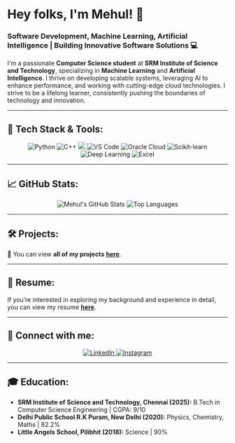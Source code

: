 # Hey folks, I'm Mehul! 👋

### Software Development, Machine Learning, Artificial Intelligence | Building Innovative Software Solutions 💻

I'm a passionate **Computer Science student** at **SRM Institute of Science and Technology**, specializing in **Machine Learning** and **Artificial Intelligence**. I thrive on developing scalable systems, leveraging AI to enhance performance, and working with cutting-edge cloud technologies. I strive to be a lifelong learner, consistently pushing the boundaries of technology and innovation.

---

## 🚀 Tech Stack & Tools:
<div align="center">
  <img src="https://img.shields.io/badge/Language-Python-blue?style=for-the-badge&logo=python&logoColor=white" alt="Python" />
  <img src="https://img.shields.io/badge/Language-C++-orange?style=for-the-badge&logo=cplusplus&logoColor=white" alt="C++" />
  <img src="https://img.shields.io/badge/Machine%20Learning-Machine%20Learning-yellow?style=for-the-badge&logo=googlecloud&logoColor=white" />
  <img src="https://img.shields.io/badge/Tools-VS%20Code-blue?style=for-the-badge&logo=visualstudiocode&logoColor=white" alt="VS Code" />
  <img src="https://img.shields.io/badge/Cloud-Oracle-red?style=for-the-badge&logo=oracle&logoColor=white" alt="Oracle Cloud" />
  <img src="https://img.shields.io/badge/AI%20Tools-Scikit--learn-green?style=for-the-badge&logo=scikitlearn&logoColor=white" alt="Scikit-learn" />
  <img src="https://img.shields.io/badge/Deep%20Learning-blueviolet?style=for-the-badge&logo=tensorflow&logoColor=white" alt="Deep Learning" />
  <img src="https://img.shields.io/badge/Data%20Analysis-Microsoft%20Excel-brightgreen?style=for-the-badge&logo=microsoftexcel&logoColor=white" alt="Excel" />
</div>



---

## 📈 GitHub Stats:
<div align="center">
  <img src="https://github-readme-stats.vercel.app/api?username=mehulk21&show_icons=true&hide=issues&theme=dark&hide_border=true" alt="Mehul's GitHub Stats" />
  <img src="https://github-readme-stats.vercel.app/api/top-langs/?username=mehulk21&layout=compact&theme=dark&hide_border=true" alt="Top Languages" />
</div>

---

## 🛠 Projects:
🔗 You can view **all of my projects** [**here**](https://github.com/mehulk21?tab=repositories).

---

## 📄 Resume:
If you’re interested in exploring my background and experience in detail, you can view my resume [**here**]([https://drive.google.com/drive/folders/1fUPc3gM5BZk9PoYj1RjCOu_65mL5XmKE]).

---

## 💬 Connect with me:
<div align="center">
  <a href="https://www.linkedin.com/in/mehulk21/">
    <img src="https://img.shields.io/badge/LinkedIn-blue?style=for-the-badge&logo=linkedin" alt="LinkedIn" />
  </a>
  <a href="https://www.instagram.com/mehulll_kumar/">
    <img src="https://img.shields.io/badge/Instagram-pink?style=for-the-badge&logo=instagram" alt="Instagram" />
  </a>
</div>

---

## 🎓 Education:
- **SRM Institute of Science and Technology, Chennai (2025):** B.Tech in Computer Science Engineering | CGPA: 9/10
- **Delhi Public School R.K Puram, New Delhi (2020):** Physics, Chemistry, Maths | 82.2%
- **Little Angels School, Pilibhit (2018):** Science | 90%
